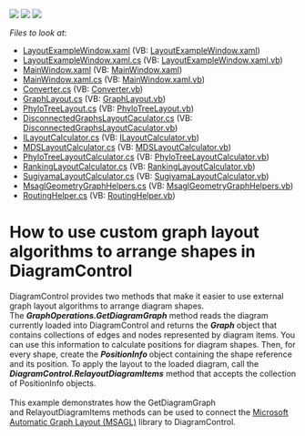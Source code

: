<!-- default badges list -->
![](https://img.shields.io/endpoint?url=https://codecentral.devexpress.com/api/v1/VersionRange/128585309/16.1.4%2B)
[![](https://img.shields.io/badge/Open_in_DevExpress_Support_Center-FF7200?style=flat-square&logo=DevExpress&logoColor=white)](https://supportcenter.devexpress.com/ticket/details/T394199)
[![](https://img.shields.io/badge/📖_How_to_use_DevExpress_Examples-e9f6fc?style=flat-square)](https://docs.devexpress.com/GeneralInformation/403183)
<!-- default badges end -->
<!-- default file list -->
*Files to look at*:

* [LayoutExampleWindow.xaml](./CS/DXDiagram.CustomLayoutAlgorithms/LayoutExampleWindow.xaml) (VB: [LayoutExampleWindow.xaml](./VB/DXDiagram.CustomLayoutAlgorithms/LayoutExampleWindow.xaml))
* [LayoutExampleWindow.xaml.cs](./CS/DXDiagram.CustomLayoutAlgorithms/LayoutExampleWindow.xaml.cs) (VB: [LayoutExampleWindow.xaml.vb](./VB/DXDiagram.CustomLayoutAlgorithms/LayoutExampleWindow.xaml.vb))
* [MainWindow.xaml](./CS/DXDiagram.CustomLayoutAlgorithms/MainWindow.xaml) (VB: [MainWindow.xaml](./VB/DXDiagram.CustomLayoutAlgorithms/MainWindow.xaml))
* [MainWindow.xaml.cs](./CS/DXDiagram.CustomLayoutAlgorithms/MainWindow.xaml.cs) (VB: [MainWindow.xaml.vb](./VB/DXDiagram.CustomLayoutAlgorithms/MainWindow.xaml.vb))
* [Converter.cs](./CS/MsaglHelpers/Converter.cs) (VB: [Converter.vb](./VB/MsaglHelpers/Converter.vb))
* [GraphLayout.cs](./CS/MsaglHelpers/Layout/GraphLayout.cs) (VB: [GraphLayout.vb](./VB/MsaglHelpers/Layout/GraphLayout.vb))
* [PhyloTreeLayout.cs](./CS/MsaglHelpers/Layout/PhyloTreeLayout.cs) (VB: [PhyloTreeLayout.vb](./VB/MsaglHelpers/Layout/PhyloTreeLayout.vb))
* [DisconnectedGraphsLayoutCaculator.cs](./CS/MsaglHelpers/LayoutCalculators/DisconnectedGraphsLayoutCaculator.cs) (VB: [DisconnectedGraphsLayoutCaculator.vb](./VB/MsaglHelpers/LayoutCalculators/DisconnectedGraphsLayoutCaculator.vb))
* [ILayoutCalculator.cs](./CS/MsaglHelpers/LayoutCalculators/ILayoutCalculator.cs) (VB: [ILayoutCalculator.vb](./VB/MsaglHelpers/LayoutCalculators/ILayoutCalculator.vb))
* [MDSLayoutCalculator.cs](./CS/MsaglHelpers/LayoutCalculators/MDSLayoutCalculator.cs) (VB: [MDSLayoutCalculator.vb](./VB/MsaglHelpers/LayoutCalculators/MDSLayoutCalculator.vb))
* [PhyloTreeLayoutCalculator.cs](./CS/MsaglHelpers/LayoutCalculators/PhyloTreeLayoutCalculator.cs) (VB: [PhyloTreeLayoutCalculator.vb](./VB/MsaglHelpers/LayoutCalculators/PhyloTreeLayoutCalculator.vb))
* [RankingLayoutCalculator.cs](./CS/MsaglHelpers/LayoutCalculators/RankingLayoutCalculator.cs) (VB: [RankingLayoutCalculator.vb](./VB/MsaglHelpers/LayoutCalculators/RankingLayoutCalculator.vb))
* [SugiyamaLayoutCalculator.cs](./CS/MsaglHelpers/LayoutCalculators/SugiyamaLayoutCalculator.cs) (VB: [SugiyamaLayoutCalculator.vb](./VB/MsaglHelpers/LayoutCalculators/SugiyamaLayoutCalculator.vb))
* [MsaglGeometryGraphHelpers.cs](./CS/MsaglHelpers/MsaglGeometryGraphHelpers.cs) (VB: [MsaglGeometryGraphHelpers.vb](./VB/MsaglHelpers/MsaglGeometryGraphHelpers.vb))
* [RoutingHelper.cs](./CS/MsaglHelpers/RoutingHelper.cs) (VB: [RoutingHelper.vb](./VB/MsaglHelpers/RoutingHelper.vb))
<!-- default file list end -->
# How to use custom graph layout algorithms to arrange shapes in DiagramControl


DiagramControl provides two methods that make it easier to use external graph layout algorithms to arrange diagram shapes. The <strong><em>GraphOperations.GetDiagramGraph</em></strong> method reads the diagram currently loaded into DiagramControl and returns the <strong><em>Graph</em></strong> object that contains collections of edges and nodes represented by diagram items. You can use this information to calculate positions for diagram shapes. Then, for every shape, create the <strong><em>PositionInfo</em> </strong>object containing the shape reference and its position. To apply the layout to the loaded diagram, call the <em><strong>DiagramControl.RelayoutDiagramItems</strong></em> method that accepts the collection of PositionInfo objects.<br><br>This example demonstrates how the GetDiagramGraph and RelayoutDiagramItems methods can be used to connect the <a href="https://github.com/Microsoft/automatic-graph-layout">Microsoft Automatic Graph Layout (MSAGL)</a> library to DiagramControl.

<br/>



